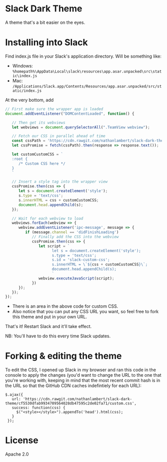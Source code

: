 # Slack Dark Theme

A theme that's a bit easier on the eyes.

# Installing into Slack

Find index.js file in your Slack's application directory. Will be something like:

* Windows: `%homepath%\AppData\Local\slack\resources\app.asar.unpacked\src\static\index.js`
* Mac: `/Applications/Slack.app/Contents/Resources/app.asar.unpacked/src/static/index.js`

At the very bottom, add

```js
// First make sure the wrapper app is loaded
document.addEventListener("DOMContentLoaded", function() {

   // Then get its webviews
   let webviews = document.querySelectorAll(".TeamView webview");

   // Fetch our CSS in parallel ahead of time
   const cssPath = 'https://cdn.rawgit.com/nathanlambert/slack-dark-theme/cf5530dfab9934709564028db47595c2de02fa71/custom.css';
   let cssPromise = fetch(cssPath).then(response => response.text());

   let customCustomCSS = `
   :root {
      /* Custom CSS here */
   }
   `

   // Insert a style tag into the wrapper view
   cssPromise.then(css => {
      let s = document.createElement('style');
      s.type = 'text/css';
      s.innerHTML = css + customCustomCSS;
      document.head.appendChild(s);
   });

   // Wait for each webview to load
   webviews.forEach(webview => {
      webview.addEventListener('ipc-message', message => {
         if (message.channel == 'didFinishLoading')
            // Finally add the CSS into the webview
            cssPromise.then(css => {
               let script = `
                     let s = document.createElement('style');
                     s.type = 'text/css';
                     s.id = 'slack-custom-css';
                     s.innerHTML = \`${css + customCustomCSS}\`;
                     document.head.appendChild(s);
                     `
               webview.executeJavaScript(script);
            })
      });
   });
});
```

* There is an area in the above code for custom CSS.
* Also notice that you can put any CSS URL you want, so feel free to fork this theme and put in your own URL.

That's it! Restart Slack and it'll take effect.

NB: You'll have to do this every time Slack updates.

# Forking & editing the theme

To edit the CSS, I opened up Slack in my browser and ran this code in the console to apply the changes (you'd want to change the URL to the one that you're working with, keeping in mind that the most recent commit hash is in the URL so that the GitHub CDN caches indefintiely for each URL):
```
$.ajax({
   url: 'https://cdn.rawgit.com/nathanlambert/slack-dark-theme/cf5530dfab9934709564028db47595c2de02fa71/custom.css',
   success: function(css) {
     $("<style></style>").appendTo('head').html(css);
   }
 });
 ```

# License

Apache 2.0
